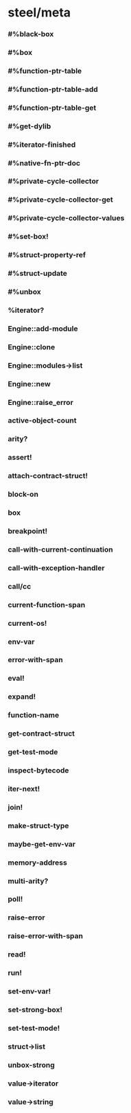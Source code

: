 # steel/meta
### **#%black-box**
### **#%box**
### **#%function-ptr-table**
### **#%function-ptr-table-add**
### **#%function-ptr-table-get**
### **#%get-dylib**
### **#%iterator-finished**
### **#%native-fn-ptr-doc**
### **#%private-cycle-collector**
### **#%private-cycle-collector-get**
### **#%private-cycle-collector-values**
### **#%set-box!**
### **#%struct-property-ref**
### **#%struct-update**
### **#%unbox**
### **%iterator?**
### **Engine::add-module**
### **Engine::clone**
### **Engine::modules->list**
### **Engine::new**
### **Engine::raise_error**
### **active-object-count**
### **arity?**
### **assert!**
### **attach-contract-struct!**
### **block-on**
### **box**
### **breakpoint!**
### **call-with-current-continuation**
### **call-with-exception-handler**
### **call/cc**
### **current-function-span**
### **current-os!**
### **env-var**
### **error-with-span**
### **eval!**
### **expand!**
### **function-name**
### **get-contract-struct**
### **get-test-mode**
### **inspect-bytecode**
### **iter-next!**
### **join!**
### **make-struct-type**
### **maybe-get-env-var**
### **memory-address**
### **multi-arity?**
### **poll!**
### **raise-error**
### **raise-error-with-span**
### **read!**
### **run!**
### **set-env-var!**
### **set-strong-box!**
### **set-test-mode!**
### **struct->list**
### **unbox-strong**
### **value->iterator**
### **value->string**
